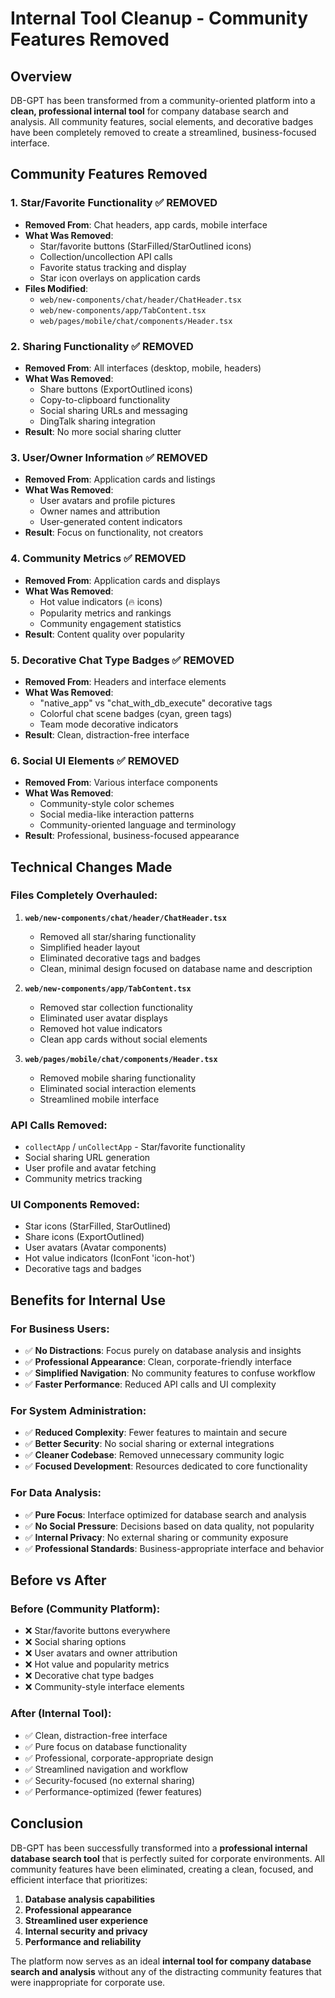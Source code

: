 # Internal Tool Cleanup - Community Features Removed

## Overview

DB-GPT has been transformed from a community-oriented platform into a **clean, professional internal tool** for company database search and analysis. All community features, social elements, and decorative badges have been completely removed to create a streamlined, business-focused interface.

## Community Features Removed

### 1. **Star/Favorite Functionality** ✅ REMOVED
- **Removed From**: Chat headers, app cards, mobile interface
- **What Was Removed**:
  - Star/favorite buttons (StarFilled/StarOutlined icons)
  - Collection/uncollection API calls
  - Favorite status tracking and display
  - Star icon overlays on application cards
- **Files Modified**:
  - `web/new-components/chat/header/ChatHeader.tsx`
  - `web/new-components/app/TabContent.tsx`
  - `web/pages/mobile/chat/components/Header.tsx`

### 2. **Sharing Functionality** ✅ REMOVED
- **Removed From**: All interfaces (desktop, mobile, headers)
- **What Was Removed**:
  - Share buttons (ExportOutlined icons)
  - Copy-to-clipboard functionality
  - Social sharing URLs and messaging
  - DingTalk sharing integration
- **Result**: No more social sharing clutter

### 3. **User/Owner Information** ✅ REMOVED
- **Removed From**: Application cards and listings
- **What Was Removed**:
  - User avatars and profile pictures
  - Owner names and attribution
  - User-generated content indicators
- **Result**: Focus on functionality, not creators

### 4. **Community Metrics** ✅ REMOVED
- **Removed From**: Application cards and displays
- **What Was Removed**:
  - Hot value indicators (🔥 icons)
  - Popularity metrics and rankings
  - Community engagement statistics
- **Result**: Content quality over popularity

### 5. **Decorative Chat Type Badges** ✅ REMOVED
- **Removed From**: Headers and interface elements
- **What Was Removed**:
  - "native_app" vs "chat_with_db_execute" decorative tags
  - Colorful chat scene badges (cyan, green tags)
  - Team mode decorative indicators
- **Result**: Clean, distraction-free interface

### 6. **Social UI Elements** ✅ REMOVED
- **Removed From**: Various interface components
- **What Was Removed**:
  - Community-style color schemes
  - Social media-like interaction patterns
  - Community-oriented language and terminology
- **Result**: Professional, business-focused appearance

## Technical Changes Made

### Files Completely Overhauled:
1. **`web/new-components/chat/header/ChatHeader.tsx`**
   - Removed all star/sharing functionality
   - Simplified header layout
   - Eliminated decorative tags and badges
   - Clean, minimal design focused on database name and description

2. **`web/new-components/app/TabContent.tsx`**
   - Removed star collection functionality
   - Eliminated user avatar displays
   - Removed hot value indicators
   - Clean app cards without social elements

3. **`web/pages/mobile/chat/components/Header.tsx`**
   - Removed mobile sharing functionality
   - Eliminated social interaction elements
   - Streamlined mobile interface

### API Calls Removed:
- `collectApp` / `unCollectApp` - Star/favorite functionality
- Social sharing URL generation
- User profile and avatar fetching
- Community metrics tracking

### UI Components Removed:
- Star icons (StarFilled, StarOutlined)
- Share icons (ExportOutlined)
- User avatars (Avatar components)
- Hot value indicators (IconFont 'icon-hot')
- Decorative tags and badges

## Benefits for Internal Use

### For Business Users:
- ✅ **No Distractions**: Focus purely on database analysis and insights
- ✅ **Professional Appearance**: Clean, corporate-friendly interface
- ✅ **Simplified Navigation**: No community features to confuse workflow
- ✅ **Faster Performance**: Reduced API calls and UI complexity

### For System Administration:
- ✅ **Reduced Complexity**: Fewer features to maintain and secure
- ✅ **Better Security**: No social sharing or external integrations
- ✅ **Cleaner Codebase**: Removed unnecessary community logic
- ✅ **Focused Development**: Resources dedicated to core functionality

### For Data Analysis:
- ✅ **Pure Focus**: Interface optimized for database search and analysis
- ✅ **No Social Pressure**: Decisions based on data quality, not popularity
- ✅ **Internal Privacy**: No external sharing or community exposure
- ✅ **Professional Standards**: Business-appropriate interface and behavior

## Before vs After

### Before (Community Platform):
- ❌ Star/favorite buttons everywhere
- ❌ Social sharing options
- ❌ User avatars and owner attribution
- ❌ Hot value and popularity metrics
- ❌ Decorative chat type badges
- ❌ Community-style interface elements

### After (Internal Tool):
- ✅ Clean, distraction-free interface
- ✅ Pure focus on database functionality
- ✅ Professional, corporate-appropriate design
- ✅ Streamlined navigation and workflow
- ✅ Security-focused (no external sharing)
- ✅ Performance-optimized (fewer features)

## Conclusion

DB-GPT has been successfully transformed into a **professional internal database search tool** that is perfectly suited for corporate environments. All community features have been eliminated, creating a clean, focused, and efficient interface that prioritizes:

1. **Database analysis capabilities**
2. **Professional appearance**
3. **Streamlined user experience**
4. **Internal security and privacy**
5. **Performance and reliability**

The platform now serves as an ideal **internal tool for company database search and analysis** without any of the distracting community features that were inappropriate for corporate use. 